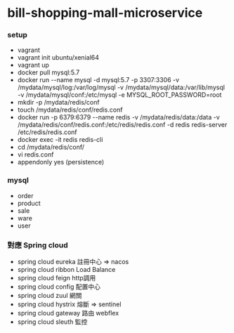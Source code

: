 # bill-shopping-mall-microservice


### setup
- vagrant
- vagrant init ubuntu/xenial64
- vagrant up
- docker pull mysql:5.7
- docker run 
  --name mysql 
  -d mysql:5.7 
  -p 3307:3306 
  -v /mydata/mysql/log:/var/log/mysql
  -v /mydata/mysql/data:/var/lib/mysql
  -v /mydata/mysql/conf:/etc/mysql
  -e MYSQL_ROOT_PASSWORD=root
- mkdir -p /mydata/redis/conf
- touch /mydata/redis/conf/redis.conf
- docker run -p 6379:6379 --name redis -v /mydata/redis/data:/data -v /mydata/redis/conf/redis.conf:/etc/redis/redis.conf -d redis redis-server /etc/redis/redis.conf
- docker exec -it redis redis-cli
- cd /mydata/redis/conf/
- vi redis.conf 
- appendonly yes (persistence)

### mysql 
- order
- product
- sale
- ware
- user

### 對應 Spring cloud
- spring cloud eureka  註冊中心 => nacos
- spring cloud ribbon Load Balance
- spring cloud feign http調用 
- spring cloud config 配置中心
- spring cloud zuul 網關
- spring cloud hystrix 熔斷 => sentinel 
- spring cloud gateway 路由 webflex
- spring cloud sleuth 監控

